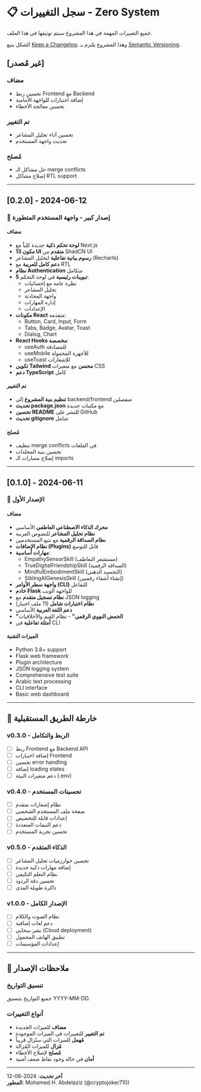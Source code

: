 # 📋 سجل التغييرات - Zero System

جميع التغييرات المهمة في هذا المشروع سيتم توثيقها في هذا الملف.

الشكل يتبع [Keep a Changelog](https://keepachangelog.com/en/1.0.0/)،
وهذا المشروع يلتزم بـ [Semantic Versioning](https://semver.org/spec/v2.0.0.html).

## [غير مُصدر]

### مضاف
- تحسين ربط Frontend مع Backend
- إضافة اختبارات للواجهة الأمامية
- تحسين معالجة الأخطاء

### تم التغيير
- تحسين أداء تحليل المشاعر
- تحديث واجهة المستخدم

### مُصلح
- حل مشاكل الـ merge conflicts
- إصلاح مشاكل RTL support

---

## [0.2.0] - 2024-06-12

### 🎉 إصدار كبير - واجهة المستخدم المتطورة

#### مضاف
- **لوحة تحكم ذكية** جديدة كلياً مع Next.js
- **13 مكون UI متقدم** من ShadCN UI
- **رسوم بيانية تفاعلية** لتحليل المشاعر (Recharts)
- **دعم كامل للعربية** مع RTL
- **نظام Authentication** متكامل
- **5 تبويبات رئيسية** في لوحة التحكم:
  - نظرة عامة مع إحصائيات
  - تحليل المشاعر
  - واجهة المحادثة
  - إدارة المهارات
  - الإعدادات
- **مكونات React** متقدمة:
  - Button, Card, Input, Form
  - Tabs, Badge, Avatar, Toast
  - Dialog, Chart
- **React Hooks مخصصة**:
  - useAuth للمصادقة
  - useMobile للأجهزة المحمولة
  - useToast للإشعارات
- **تكوين Tailwind محسن** مع متغيرات CSS
- **دعم TypeScript** كامل

#### تم التغيير
- **تنظيم بنية المشروع** إلى backend/frontend منفصلين
- **تحديث package.json** مع مكتبات جديدة
- **تحسين README** للنشر على GitHub
- **تحديث gitignore** شامل

#### مُصلح
- تنظيف merge conflicts في الملفات
- تحسين بنية المجلدات
- إصلاح مسارات الـ imports

---

## [0.1.0] - 2024-06-11

### 🚀 الإصدار الأول

#### مضاف
- **محرك الذكاء الاصطناعي العاطفي** الأساسي
- **نظام تحليل المشاعر** للنصوص العربية
- **نظام الصداقة الرقمية** مع تتبع المستخدمين
- **نظام الإضافات (Plugins)** قابل للتوسع
- **مهارات أساسية**:
  - EmpathySensorSkill (مستشعر التعاطف)
  - TrueDigitalFriendshipSkill (الصداقة الرقمية)
  - MindfulEmbodimentSkill (التجسيد الذهني)
  - SiblingAIGenesisSkill (إنشاء أشقاء رقميين)
- **واجهة سطر الأوامر (CLI)** للتفاعل
- **خادم Flask** للواجهة الويب
- **نظام تسجيل متقدم** مع JSON logging
- **نظام اختبارات شامل** (11 ملف اختبار)
- **دعم اللغة العربية** الأساسي
- **"الحمض النووي الرقمي"** - نظام القيم والأخلاقيات
- **أمثلة تفاعلية** في CLI

#### الميزات التقنية
- Python 3.8+ support
- Flask web framework
- Plugin architecture
- JSON logging system
- Comprehensive test suite
- Arabic text processing
- CLI interface
- Basic web dashboard

---

## 🔮 خارطة الطريق المستقبلية

### v0.3.0 - الربط والتكامل
- [ ] ربط Frontend مع Backend API
- [ ] إضافة اختبارات Frontend
- [ ] تحسين error handling
- [ ] إضافة loading states
- [ ] دعم متغيرات البيئة (.env)

### v0.4.0 - تحسينات المستخدم
- [ ] نظام إشعارات متقدم
- [ ] صفحة ملف المستخدم الشخصي
- [ ] إعدادات قابلة للتخصيص
- [ ] دعم الثيمات المتعددة
- [ ] تحسين تجربة المستخدم

### v0.5.0 - الذكاء المتقدم
- [ ] تحسين خوارزميات تحليل المشاعر
- [ ] إضافة مهارات ذكية جديدة
- [ ] نظام التعلم التكيفي
- [ ] تحسين دقة الردود
- [ ] ذاكرة طويلة المدى

### v1.0.0 - الإصدار الكامل
- [ ] نظام الصوت والكلام
- [ ] دعم لغات إضافية
- [ ] نشر سحابي (Cloud deployment)
- [ ] تطبيق الهاتف المحمول
- [ ] إعدادات المؤسسات

---

## 📝 ملاحظات الإصدار

### تنسيق التواريخ
جميع التواريخ بتنسيق YYYY-MM-DD.

### أنواع التغييرات
- **مضاف** للميزات الجديدة
- **تم التغيير** للتغييرات في الميزات الموجودة
- **مُهمل** للميزات التي ستُزال قريباً
- **مُزال** للميزات المُزالة
- **مُصلح** لإصلاح الأخطاء
- **أمان** في حالة وجود نقاط ضعف أمنية

---

**آخر تحديث**: 2024-06-12  
**المطور**: Mohamed H. Abdelaziz (@cryptojoker710) 